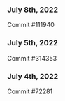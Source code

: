 ### July 8th, 2022

Commit #111940

### July 5th, 2022

Commit #314353


### July 4th, 2022

Commit #72281
